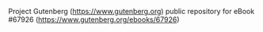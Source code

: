 Project Gutenberg (https://www.gutenberg.org) public repository for
eBook #67926 (https://www.gutenberg.org/ebooks/67926)

